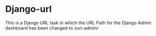 # Django-url
This is a Django URL task in which the URL Path for the Django Admin dashboard 
has been changed to zuri-admin/
